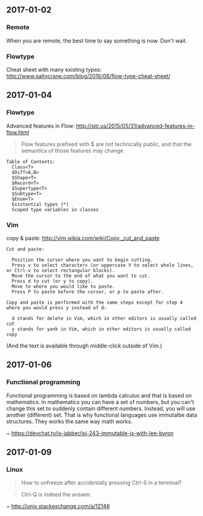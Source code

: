 ## 2017-01-02

### Remote
When you are remote, the best time to say something is now. Don't wait.  

### Flowtype
Cheat sheet with many existing types: http://www.saltycrane.com/blog/2016/06/flow-type-cheat-sheet/

## 2017-01-04

### Flowtype
Advanced features in Flow: http://sitr.us/2015/05/31/advanced-features-in-flow.html

> Flow features prefixed with $ are not technically public, and that the semantics of those features may change

    Table of Contents:
      Class<T>
      $Diff<A,B>
      $Shape<T>
      $Record<T>
      $Supertype<T>
      $Subtype<T>
      $Enum<T>
      Existential types (*)
      Scoped type variables in classes

### Vim
copy & paste: http://vim.wikia.com/wiki/Copy,_cut_and_paste

    Cut and paste:
    
      Position the cursor where you want to begin cutting.
      Press v to select characters (or uppercase V to select whole lines, or Ctrl-v to select rectangular blocks).
      Move the cursor to the end of what you want to cut.
      Press d to cut (or y to copy).
      Move to where you would like to paste.
      Press P to paste before the cursor, or p to paste after. 
    
    Copy and paste is performed with the same steps except for step 4 where you would press y instead of d:
    
      d stands for delete in Vim, which in other editors is usually called cut
      y stands for yank in Vim, which in other editors is usually called copy 
      
(And the text is available through middle-click outside of Vim.)

## 2017-01-06

### Functional programming
Functional programming is based on lambda calculus and that is based on mathematics. In mathematics you can have a set of numbers, but you can't change this set to suddenly contain different numbers. Instead, you will use another (different) set. That is why functional languages use immutalbe data structures. They works the same way math works.

~ https://devchat.tv/js-jabber/jsj-243-immutable-js-with-lee-byron

## 2017-01-09

### Linux
> How to unfreeze after accidentally pressing Ctrl-S in a terminal?

> Ctrl-Q is indeed the answer.

~ http://unix.stackexchange.com/a/12146
